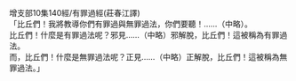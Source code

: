 增支部10集140經/有罪過經(莊春江譯)  
「比丘們！我將教導你們有罪過與無罪過法，你們要聽！……（中略）。  
比丘們！什麼是有罪過法呢？邪見……（中略）邪解脫，比丘們！這被稱為有罪過法。  
而，比丘們！什麼是無罪過法呢？正見……（中略）正解脫，比丘們！這被稱為無罪過法。」  
  
  
